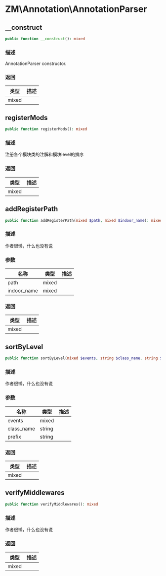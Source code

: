 # ZM\Annotation\AnnotationParser

## __construct

```php
public function __construct(): mixed
```

### 描述

AnnotationParser constructor.

### 返回

| 类型 | 描述 |
| ---- | ----------- |
| mixed |  |


## registerMods

```php
public function registerMods(): mixed
```

### 描述

注册各个模块类的注解和模块level的排序

### 返回

| 类型 | 描述 |
| ---- | ----------- |
| mixed |  |


## addRegisterPath

```php
public function addRegisterPath(mixed $path, mixed $indoor_name): mixed
```

### 描述

作者很懒，什么也没有说

### 参数

| 名称 | 类型 | 描述 |
| -------- | ---- | ----------- |
| path | mixed |  |
| indoor_name | mixed |  |
### 返回

| 类型 | 描述 |
| ---- | ----------- |
| mixed |  |


## sortByLevel

```php
public function sortByLevel(mixed $events, string $class_name, string $prefix): mixed
```

### 描述

作者很懒，什么也没有说

### 参数

| 名称 | 类型 | 描述 |
| -------- | ---- | ----------- |
| events | mixed |  |
| class_name | string |  |
| prefix | string |  |
### 返回

| 类型 | 描述 |
| ---- | ----------- |
| mixed |  |


## verifyMiddlewares

```php
public function verifyMiddlewares(): mixed
```

### 描述

作者很懒，什么也没有说

### 返回

| 类型 | 描述 |
| ---- | ----------- |
| mixed |  |
